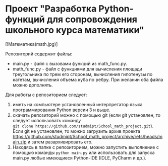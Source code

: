# Проект  "Разработка Python-функций для сопровождения школьного курса математики"

[!Математика(math.jpg)]

Репозиторий содержит файлы:
*   main.py  -  файл c вызовами функций из math_func.py.  
*   math_func.py - файл с функциями для вычисления площади треугольника по трем его сторонам, вычисления гипотенузы по катетам, вычисления объема куба по ребру. При желании оба файла можно дополнять. 

Для работы с репозиторием следует:
1.   иметь на компьютере установленный интерпретатор языка программирования Python версии 3 и выше. 
2.   скачать репозиторий можно с помощью git (если git установлен, то следует использовать команду  
 `git clone https://github.com/studmipt/School_math_project.git`). Если git не установлен, то можно загрузить архив проекта https://github.com/studmipt/School_math_project/archive/refs/heads/main.zip и затем разархивировать его. 
3.    Находясь в папке с репозиторием, можно запустить выполнение с помощью команды `python main.py` или использовать для запуска main.py любые имеющиеся Python-IDE (IDLE, PyCharm и др.). 
